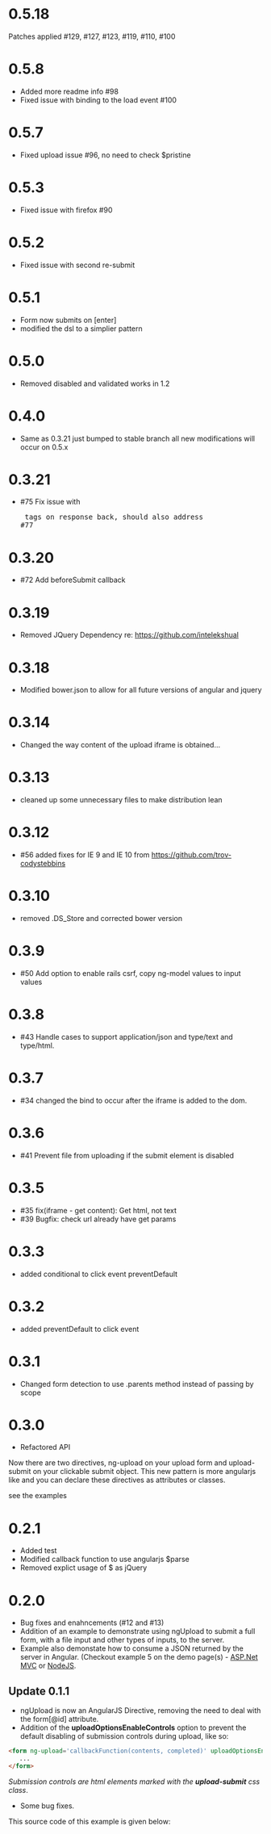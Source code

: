 # 0.5.18

Patches applied #129, #127, #123, #119, #110, #100

# 0.5.8

* Added more readme info #98
* Fixed issue with binding to the load event #100

# 0.5.7

* Fixed upload issue #96, no need to check $pristine

# 0.5.3

* Fixed issue with firefox #90

# 0.5.2

* Fixed issue with second re-submit

# 0.5.1

* Form now submits on [enter]
* modified the dsl to a simplier pattern

# 0.5.0
* Removed disabled and validated works in 1.2

# 0.4.0
* Same as 0.3.21 just bumped to stable branch all new modifications will
occur on 0.5.x

# 0.3.21

* #75 Fix issue with <pre> tags on response back, should also address #77

# 0.3.20

* #72 Add beforeSubmit callback

# 0.3.19

* Removed JQuery Dependency re: https://github.com/intelekshual

# 0.3.18

* Modified bower.json to allow for all future versions of angular and
  jquery

# 0.3.14

* Changed the way content of the upload iframe is obtained...

# 0.3.13

* cleaned up some unnecessary files to make distribution lean

# 0.3.12

* #56 added fixes for IE 9 and IE 10 from https://github.com/trov-codystebbins

# 0.3.10

* removed .DS_Store and corrected bower version

# 0.3.9

* #50 Add option to enable rails csrf, copy ng-model values to input values

# 0.3.8

* #43 Handle cases to support application/json and type/text and type/html.

# 0.3.7

* #34 changed the bind to occur after the iframe is added to the dom.

# 0.3.6

* #41 Prevent file from uploading if the submit element is disabled


# 0.3.5

* #35 fix(iframe - get content): Get html, not text
* #39 Bugfix: check url already have get params

# 0.3.3

* added conditional to click event preventDefault

# 0.3.2

* added preventDefault to click event

# 0.3.1

* Changed form detection to use .parents method instead of passing by scope

# 0.3.0

* Refactored API

Now there are two directives, ng-upload on your upload form and
upload-submit on your clickable submit object.  This new pattern
is more angularjs like and you can declare these directives as
attributes or classes.

see the examples


# 0.2.1

* Added test
* Modified callback function to use angularjs $parse
* Removed explict usage of $ as jQuery

# 0.2.0

* Bug fixes and enahncements (#12 and #13)
* Addition of an example to demonstrate using ngUpload to submit a full form, with a file input and other types of inputs, to the server.
* Example also demonstate how to consume a JSON returned by the server in Angular. (Checkout example 5 on the demo page(s) - [ASP.Net MVC](http://ng-upload.azurewebsites.net) or [NodeJS](http://ng-upload.eu01.aws.af.cm/).

## Update 0.1.1

* ngUpload is now an AngularJS Directive, removing the need to deal with the form[@id] attribute.
* Addition of the __uploadOptionsEnableControls__ option to prevent the default disabling of submission controls during upload, like so:
``` html
<form ng-upload='callbackFunction(contents, completed)' uploadOptionsEnableControls>
   ...
</form>
```
_Submission controls are html elements marked with the **upload-submit** css class_.
* Some bug fixes.


This source code of this example is given below:
